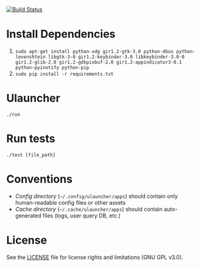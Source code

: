 [![Build Status](https://semaphoreci.com/api/v1/projects/75187cd4-f9eb-4135-b9fb-63e74f48d2dd/420152/shields_badge.svg)](https://semaphoreci.com/agornostal/ulauncher)

Install Dependencies
====================

1. `sudo apt-get install python-xdg gir1.2-gtk-3.0 python-dbus python-levenshtein libgtk-3-0 gir1.2-keybinder-3.0 libkeybinder-3.0-0 gir1.2-glib-2.0 gir1.2-gdkpixbuf-2.0 gir1.2-appindicator3-0.1 python-pyinotify python-pip`
2. `sudo pip install -r requirements.txt`

Ulauncher
=========

`./run`

Run tests
=========

`./test [file_path]`


Conventions
===========

* *Config directory* (`~/.config/ulauncher/apps`) should contain only human-readable config files or other assets
* *Cache directory* (`~/.cache/ulauncher/apps`) should contain auto-generated files (logs, user query DB, etc.)


License
=======

See the [LICENSE](LICENSE) file for license rights and limitations (GNU GPL v3.0).
